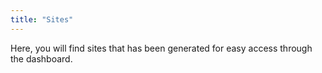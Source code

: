 ```yaml
---
title: "Sites"
---
```

Here, you will find sites that has been generated for easy access through the dashboard.
